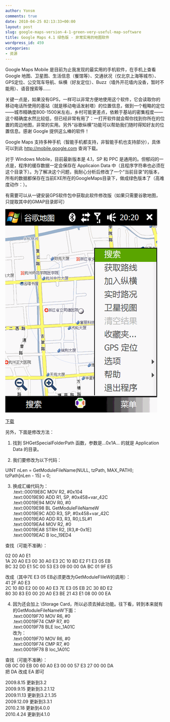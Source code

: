 ```yaml
---
author: Yonsm
comments: true
date: 2010-04-25 02:13:33+00:00
layout: post
slug: google-maps-version-4-1-green-very-useful-map-software
title: Google Maps 4.1 绿色版 - 非常实用的地图软件
wordpress_id: 459
categories:
- 资源
---
```


Google Maps Mobile 是目前为止我发现的最实用的手机软件，在手机上查看 Google 地图、卫星图、生活信息（餐馆等）、交通状况（仅北京上海等城市）、GPS定位、公交驾车导航、纵横（好友定位）、Buzz（墙外开花墙内没香，暂时不能用）、语音搜索等……  
  
关键一点是，如果没有GPS，一样可以非常方便地使用这个软件，它会读取你的移动电话所使用的基站（就是移动电话发射塔）的位置信息，做到一个粗略的定位——城市精确度800-1500米左右，乡村可能更差点，依赖于基站的密集程度——这个精确度水然比较低，但已经非常有用了：一打开软件就会帮你找到你所在的位置的周边地图，非常的实用。另外“谷歌纵横”功能可以帮助我们随时得知好友的位置信息。感谢 Google 提供这么棒的软件！  
  
Google Maps 支持多种手机（智能手机都支持，非智能手机也支持部分），具体可以到此 http://mobile.google.com 查询下载。  
  
对于 Windows Mobile，目前最新版本是 4.1，SP 和 PPC 是通用的。但郁闷的一点是，程序的缓存数据一定会保存在 Applicaion Data 中（且程序字符串也必须在这个目录下）。为了解决这个问题，我耐心分析后修改了一个“当前目录”的版本，所有的数据都保存在当前EXE所在的GoogleMaps目录下，做成绿色版本了（高难度动作：）。<!-- more -->  
  
有需要可以从一键安装GPS软件包中获取此软件修改版（如果只需要谷歌地图，只提取其中的GMAP目录即可）  
  
[![](/assets/1241094363_6214a0c3.gif)](/assets/1241094363_6214a0c3.gif)  
  
[下载](/assets/PPCGPS.zip)  
  
  
另外，下面是修改方法：  
  
1. 找到 SHGetSpecialFolderPath 函数，参数是...0x1A... 的就是 Application Data 的目录。  
  
2. 我们要修改为以下代码：  
  
UINT nLen = GetModuleFileName(NULL, tzPath, MAX_PATH);  
tzPath[nLen - 15] = 0;  
  
3. 换成汇编代码为：  
.text::00019E8C                 MOV     R2, #0x104  
.text:00019E90                 ADD     R1, SP, #0x458+var_42C  
.text:00019E94                 MOV     R0, #0  
.text:00019E98                 BL      GetModuleFileNameW  
.text:00019E9C                 ADD     R3, SP, #0x458+var_42C  
.text:00019EA0                 ADD     R3, R3, R0,LSL#1  
.text:00019EA4                 MOV     R2, #0  
.text:00019EA8                 STRH    R2, [R3,#-0x1E]  
.text:00019EAC                 B       loc_19ED4  
  
  
查找（可能不准确）：  
  
02 00 A0 E1  
1A 20 A0 E3 00 30 A0 E3 2C 10 8D E2 F1 E3 05 EB  
BC 32 DD E1 5C 00 53 E3 09 00 00 0A BC 01 9F E5  
  
改成（其中7E E3 05 EB必须更改为GetModuleFIileW的调用）：  
41 2F A0 E3  
2C 10 8D E2 00 00 A0 E3 7E E3 05 EB 2C 30 8D E2  
80 30 83 E0 00 20 A0 E3 BE 21 43 E1 08 00 00 EA  
  
  
  
4. 因为还会加上 \Storage Card，所以必须去掉此功能。往下看，转到本来就有的GetModuleFileNameW下面：  
.text:00019F70                 MOV     R6, #0  
.text:00019F74                 CMP     R7, #0  
.text:00019F78                 BLE       loc_1A01C  
改为：  
.text:00019F70                 MOV     R6, #0  
.text:00019F74                 CMP     R7, #0  
.text:00019F78                 B       loc_1A01C  
  
  
查找（可能不准确）：  
0B 0C 00 EB 00 60 A0 E3  00 00 57 E3 27 00 00 DA  
把 DA 改成 EA 即可  
  
  


  
2009.8.15  更新到3.2  
2009.9.15  更新到3.2.1.12  
2009.11.13  更新到3.2.1.35  
2009.12.09  更新到3.3.1  
2010.2.18  更新到4.0.0  
2010.4.24  更新到4.1.0  
  

